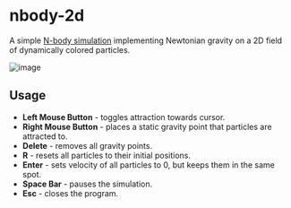 # nbody-2d
A simple [N-body simulation](https://en.wikipedia.org/wiki/N-body_simulation) implementing Newtonian gravity on a 2D field of dynamically colored particles.

![image](https://github.com/user-attachments/assets/0fec02e0-5486-4ed8-b904-848d8c94ceca)

## Usage
- **Left Mouse Button** - toggles attraction towards cursor.  
- **Right Mouse Button** - places a static gravity point that particles are attracted to.  
- **Delete** - removes all gravity points.  
- **R** - resets all particles to their initial positions.  
- **Enter** - sets velocity of all particles to 0, but keeps them in the same spot.  
- **Space Bar** - pauses the simulation.  
- **Esc** - closes the program.  
